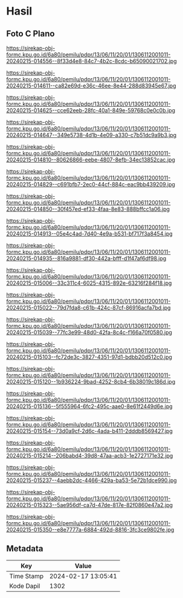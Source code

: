 # Hasil

## Foto C Plano

https://sirekap-obj-formc.kpu.go.id/6a80/pemilu/pdpr/13/06/11/20/01/1306112001011-20240215-014556--8f33d4e8-84c7-4b2c-8cdc-b65090021702.jpg

https://sirekap-obj-formc.kpu.go.id/6a80/pemilu/pdpr/13/06/11/20/01/1306112001011-20240215-014611--ca82e69d-e36c-46ee-8e44-288d83945e67.jpg

https://sirekap-obj-formc.kpu.go.id/6a80/pemilu/pdpr/13/06/11/20/01/1306112001011-20240215-014625--cce62eeb-28fc-40a1-849e-59768c0e0c0b.jpg

https://sirekap-obj-formc.kpu.go.id/6a80/pemilu/pdpr/13/06/11/20/01/1306112001011-20240215-014647--349e5738-4d1b-4e09-a330-c7b51dc9a9b3.jpg

https://sirekap-obj-formc.kpu.go.id/6a80/pemilu/pdpr/13/06/11/20/01/1306112001011-20240215-014810--80626866-eebe-4807-8efb-34ec13852cac.jpg

https://sirekap-obj-formc.kpu.go.id/6a80/pemilu/pdpr/13/06/11/20/01/1306112001011-20240215-014829--c691bfb7-2ec0-44cf-884c-eac9bb439209.jpg

https://sirekap-obj-formc.kpu.go.id/6a80/pemilu/pdpr/13/06/11/20/01/1306112001011-20240215-014850--30f457ed-ef33-4faa-8e83-888bffcc1a06.jpg

https://sirekap-obj-formc.kpu.go.id/6a80/pemilu/pdpr/13/06/11/20/01/1306112001011-20240215-014913--05e4c4ad-7d40-4e9a-b531-bf717f3a8454.jpg

https://sirekap-obj-formc.kpu.go.id/6a80/pemilu/pdpr/13/06/11/20/01/1306112001011-20240215-014935--816a9881-df30-442a-bfff-d1f47af6df98.jpg

https://sirekap-obj-formc.kpu.go.id/6a80/pemilu/pdpr/13/06/11/20/01/1306112001011-20240215-015006--33c311c4-6025-4315-892e-63216f284f18.jpg

https://sirekap-obj-formc.kpu.go.id/6a80/pemilu/pdpr/13/06/11/20/01/1306112001011-20240215-015022--79d7fda8-c61b-424c-87cf-86916acfa7bd.jpg

https://sirekap-obj-formc.kpu.go.id/6a80/pemilu/pdpr/13/06/11/20/01/1306112001011-20240215-015039--77fc3e99-48d0-42fa-8c4c-f166a70f0580.jpg

https://sirekap-obj-formc.kpu.go.id/6a80/pemilu/pdpr/13/06/11/20/01/1306112001011-20240215-015103--fc72de3c-3827-4351-97d1-bdbb20d512c0.jpg

https://sirekap-obj-formc.kpu.go.id/6a80/pemilu/pdpr/13/06/11/20/01/1306112001011-20240215-015120--1b936224-9bad-4252-8cb4-6b38019c186d.jpg

https://sirekap-obj-formc.kpu.go.id/6a80/pemilu/pdpr/13/06/11/20/01/1306112001011-20240215-015136--5f555964-6fc2-495c-aae0-8e61f2449d6e.jpg

https://sirekap-obj-formc.kpu.go.id/6a80/pemilu/pdpr/13/06/11/20/01/1306112001011-20240215-015154--73d0a9cf-2d6c-4ada-b411-2dddb8569427.jpg

https://sirekap-obj-formc.kpu.go.id/6a80/pemilu/pdpr/13/06/11/20/01/1306112001011-20240215-015214--206babd4-39d8-47aa-acb3-1e2727171e32.jpg

https://sirekap-obj-formc.kpu.go.id/6a80/pemilu/pdpr/13/06/11/20/01/1306112001011-20240215-015237--4aebb2dc-4466-429a-ba53-5e72b1dce990.jpg

https://sirekap-obj-formc.kpu.go.id/6a80/pemilu/pdpr/13/06/11/20/01/1306112001011-20240215-015323--5ae956df-ca7d-47de-817e-82f0860e47a2.jpg

https://sirekap-obj-formc.kpu.go.id/6a80/pemilu/pdpr/13/06/11/20/01/1306112001011-20240215-015350--e8e7777a-6884-492d-8816-3fc3ce9802fe.jpg


## Metadata

| Key        | Value               |
| ---------- | ------------------- |
| Time Stamp | 2024-02-17 13:05:41 |
| Kode Dapil | 1302                |



